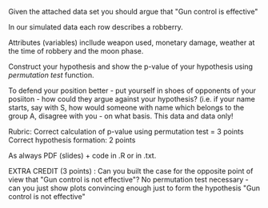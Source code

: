 Given the attached data set you should argue  that  "Gun control is effective"

In our simulated data  each row describes a robberry.

Attributes (variables) incllude weapon used, monetary damage, weather at the time of robbery and the moon phase.  

Construct your hypothesis and show the p-value of your hypothesis using *permutation test* function. 

To defend your position better - put yourself in shoes of opponents of your posiiton - how could they argue against your hypothesis?  (i.e. if your name starts, say with S, how would someone with name which belongs to the group A, disagree with you - on what basis.  This data  and data only!  

Rubric:  Correct calculation of p-value using permutation test = 3 points
Correct hypothesis formation:  2 points

As always PDF (slides) + code in .R or in .txt.

EXTRA CREDIT (3 points) :  Can you built the case for the opposite point of view that "Gun control is not effective"?   No permutation test necessary - can you just show  plots convincing enough just to form  the hypothesis "Gun control is not effective"
